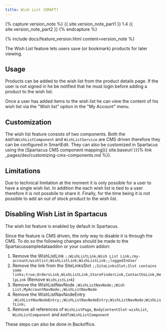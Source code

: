 ```yaml
---
title: Wish List (DRAFT)
---
```


{% capture version_note %}
{{ site.version_note_part1 }} 1.4 {{ site.version_note_part2 }}
{% endcapture %}

{% include docs/feature_version.html content=version_note %}

The Wish List feature lets users save (or bookmark) products for later viewing.

## Usage

Products can be added to the wish list from the product details page. If the user is not signed in he be notified that he must login before adding a product to the wish list.

Once a user has added items to the wish list he can view the content of his wish list via the "Wish list" option in the "My Account" menu.

## Customization

The wish list feature consists of two components. Both the `AddToWishListComponent` and `WishListService` are CMS driven therefore they can be configured in SmartEdit. They can also be customized in Spartacus using the [Spartacus CMS component mapping]{{ site.baseurl }}{% link _pages/dev/customizing-cms-components.md %}).

## Limitations

Due to technical limitation at the moment it is only possible for a user to have a single wish list. In addition the each wish list is tied to a user therefore it is not possbile to share it. Finally, for the time being it is not possible to add an out of stock product to the wish list.

## Disabling Wish List in Spartacus

The wish list feature is enabled by default in Spartacus.

Since the feature is CMS driven, the only way to disable it is through the CMS. To do so the following changes should be made to the Spartacussampledataaddon or your custom addon:

1. Remove the WishListLink
   `;;WishListLink;Wish List Link;/my-account/wishlist;WishListLink;WishListLink;;loggedInUser`
2. Remove the link from the SiteLinksSlot
   `;;SiteLinksSlot;Slot contains some links;true;OrdersLink,WishListLink,StoreFinderLink,ContactUsLink,HelpLink` (Remove `WishListLink`)
3. Remove the WishListNavNode
   `;WishListNavNode;;Wish List;MyAccountNavNode;;WishListNavNode`
4. Remove the WishListNavNodeEntry
   `;WishListNavNodeEntry;;WishListNavNodeEntry;WishListNavNode;WishListLink;`
5. Remove all references of `WishListPage`, `BodyContentSlot-wishList`, `WishListComponent` and `AddToWishListComponent`

These steps can also be done in Backoffice.
